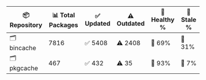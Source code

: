 | 📦 Repository | 📊 Total Packages | ✅ Updated | ⚠️ Outdated | 💚 Healthy % | 🔴 Stale % |
|---------------|-------------------|------------|-------------|-------------|------------|
| 🗂️ bincache | 7816 | ✅ 5408 | ⚠️ 2408 | 💚 69% | 🔴 31% |
| 🗂️ pkgcache | 467 | ✅ 432 | ⚠️ 35 | 💚 93% | 🔴 7% |
